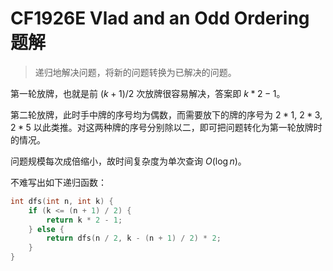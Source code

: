 # CF1926E Vlad and an Odd Ordering 题解

> 递归地解决问题，将新的问题转换为已解决的问题。

第一轮放牌，也就是前 $(k+1)/2$ 次放牌很容易解决，答案即 $k*2-1$。

第二轮放牌，此时手中牌的序号均为偶数，而需要放下的牌的序号为 $2*1$, $2*3$, $2*5$ 以此类推。对这两种牌的序号分别除以二，即可把问题转化为第一轮放牌时的情况。

问题规模每次成倍缩小，故时间复杂度为单次查询 $O(\log n)$。

不难写出如下递归函数：

```cpp
int dfs(int n, int k) {
    if (k <= (n + 1) / 2) {
        return k * 2 - 1;
    } else {
        return dfs(n / 2, k - (n + 1) / 2) * 2;
    }
}
```